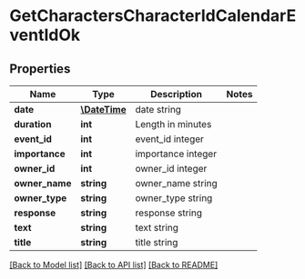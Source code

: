 # GetCharactersCharacterIdCalendarEventIdOk

## Properties
Name | Type | Description | Notes
------------ | ------------- | ------------- | -------------
**date** | [**\DateTime**](\DateTime.md) | date string | 
**duration** | **int** | Length in minutes | 
**event_id** | **int** | event_id integer | 
**importance** | **int** | importance integer | 
**owner_id** | **int** | owner_id integer | 
**owner_name** | **string** | owner_name string | 
**owner_type** | **string** | owner_type string | 
**response** | **string** | response string | 
**text** | **string** | text string | 
**title** | **string** | title string | 

[[Back to Model list]](../../README.md#documentation-for-models) [[Back to API list]](../../README.md#documentation-for-api-endpoints) [[Back to README]](../../README.md)

